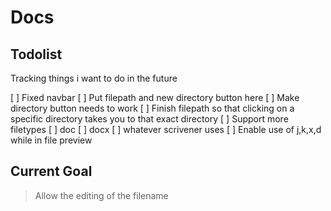 # Docs


## Todolist

Tracking things i want to do in the future

[ ] Fixed navbar
   [ ] Put filepath and new directory button here
[ ] Make directory button needs to work
[ ] Finish filepath so that clicking on a specific directory takes you to that exact directory
[ ] Support more filetypes
    [ ] doc
    [ ] docx
    [ ] whatever scrivener uses
[ ] Enable use of j,k,x,d while in file preview

## Current Goal

> Allow the editing of the filename
